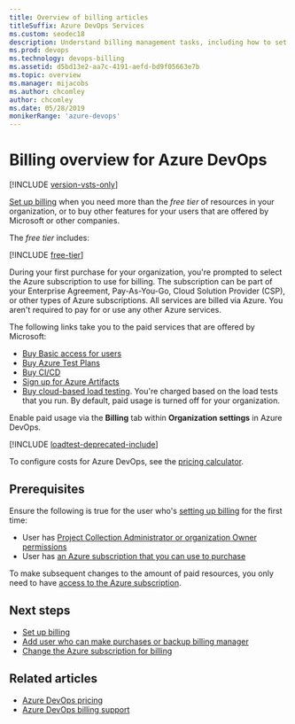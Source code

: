 ```yaml
---
title: Overview of billing articles
titleSuffix: Azure DevOps Services
ms.custom: seodec18
description: Understand billing management tasks, including how to set up billing, make purchases, and change the Azure subscription for billing.
ms.prod: devops
ms.technology: devops-billing
ms.assetid: d5bd13e2-aa7c-4191-aefd-bd9f05663e7b
ms.topic: overview
ms.manager: mijacobs
ms.author: chcomley
author: chcomley
ms.date: 05/28/2019
monikerRange: 'azure-devops'
---
```


# Billing overview for Azure DevOps

[!INCLUDE [version-vsts-only](../../_shared/version-vsts-only.md)]

[Set up billing](set-up-billing-for-your-organization-vs.md) when you need more than the *free tier* of resources in your organization, or to buy other features for your users that are offered by Microsoft or other companies.

The *free tier* includes:

[!INCLUDE [free-tier](../../_shared/free-tier.md)]

During your first purchase for your organization, you're prompted to select the Azure subscription to use for billing. The subscription can be part of your Enterprise Agreement, Pay-As-You-Go, Cloud Solution Provider (CSP), or other types of Azure subscriptions. All services are billed via Azure. You aren't required to pay for or use any other Azure services.
 
The following links take you to the paid services that are offered by Microsoft:

 * [Buy Basic access for users](buy-basic-access-add-users.md)
 * [Buy Azure Test Plans](buy-basic-access-add-users.md)
 * [Buy CI/CD](buy-more-build-vs.md)
 * [Sign up for Azure Artifacts](../../artifacts/start-using-azure-artifacts.md)
 * [Buy cloud-based load testing](buy-load-testing-vs.md). You're charged based on the load tests that you run. By default, paid usage is turned off for your organization.

Enable paid usage via the **Billing** tab within **Organization settings** in Azure DevOps.

[!INCLUDE [loadtest-deprecated-include](../../test/_shared/loadtest-deprecated-include.md)]

To configure costs for Azure DevOps, see the [pricing calculator](https://azure.microsoft.com/pricing/calculator/?service=azure-devops).

## Prerequisites

Ensure the following is true for the user who's [setting up billing](set-up-billing-for-your-organization-vs.md) for the first time:

* User has [Project Collection Administrator or organization Owner permissions](../accounts/faq-add-delete-users.md#find-owner)
* User has [an Azure subscription that you can use to purchase](add-backup-billing-managers.md)

To make subsequent changes to the amount of paid resources, you only need to have [access to the Azure subscription](add-backup-billing-managers.md).

## Next steps

* [Set up billing](set-up-billing-for-your-organization-vs.md)
* [Add user who can make purchases or backup billing manager](add-backup-billing-managers.md)
* [Change the Azure subscription for billing](change-azure-subscription.md)

## Related articles

* [Azure DevOps pricing](https://azure.microsoft.com/pricing/details/devops/azure-devops-services/)
* [Azure DevOps billing support](https://azure.microsoft.com/support/devops/)
